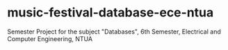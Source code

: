 # music-festival-database-ece-ntua
Semester Project for the subject "Databases", 6th Semester, Electrical and Computer Engineering, NTUA 
